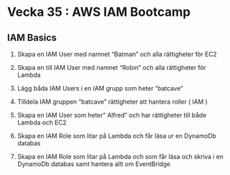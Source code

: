 # Vecka 35 : AWS IAM Bootcamp

## IAM Basics

1. Skapa en IAM User med namnet “Batman” och alla rättigheter för EC2

2. Skapa en till IAM User med namnet “Robin” och alla rättigheter för Lambda

3. Lägg båda IAM Users i en IAM grupp som heter “batcave”

4. Tilldela IAM gruppen “batcave” rättigheter att hantera roller ( IAM )

5. Skapa en IAM User som heter” Alfred” och har rättigheter till både Lambda och EC2

6. Skapa en IAM Role som litar på Lambda och får läsa ur en DynamoDb databas

7. Skapa en IAM Role som litar på Lambda och som får läsa och skriva i en DynamoDb databas samt hantera allt om EventBridge
